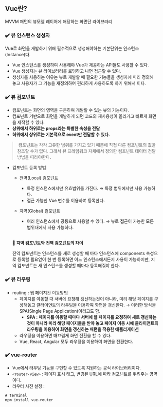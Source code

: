 ## Vue란?

MVVM 패턴의 뷰모델 레이어에 해당하는 화면단 라이브러리

### ✔️ 뷰 인스턴스 생성자

Vue로 화면을 개발하기 위해 필수적으로 생성해야하는 기본단위는 인스턴스(Instance)다.

- Vue 인스턴스를 생성하여 사용해야 Vue가 제공하는 API들도 사용할 수 있다.
- Vue 생성자는 뷰 라이브러리를 로딩하고 나면 접근할 수 있다.
- 생성자를 사용하는 이유는 뷰로 개발할 때 필요한 기능들을 생성자에 미리 정의해 놓고 사용자가 그 기능을 재정의하여 편리하게 사용하도록 하기 위해서 이다.

### ✔️ 뷰 컴포넌트

- 컴포넌트는 화면의 영역을 구분하여 개발할 수 있는 뷰의 기능이다.
- 컴포넌트 기반으로 화면을 개발하게 되면 코드의 재사용성이 올라가고 빠르게 화면을 제작할 수 있다.
- **상위에서 하위로는 props라는 특별한 속성을 전달**
- **하위에서 상위로는 기본적으로 event만 전달할 수 있다.**

> 컴포넌트는 각각 고유한 범위를 가지고 있기 때문에 직접 다른 컴포넌트의 값을 참조할 수가 없다. 그래서 뷰 프레임워크 자체에서 정의한 컴포넌트 데이터 전달 방법을 따라야한다.

- 컴포넌트 등록 방법
    - 전역(Local) 컴포넌트
        - 특정 인스턴스에서만 유효범위를 가진다. ⇒ 특정 범위에서만 사용 가능하다.
        - 접근 가능한 Vue 변수를 이용하여 등록한다.
        
    - 지역(Global) 컴포넌트
        - 여러 인스턴스에서 공통으로 사용할 수 있다. ⇒ 뷰로 접근이 가능한 모든 범위내에서 사용 가능하다.
    
    <br> 

    📌 **지역 컴포넌트와 전역 컴포넌트의 차이**
    
    전역 컴포넌트는 인스턴스를 새로 생성할 때 마다 인스턴스에 components 속성으로 등록할 필요없이 한 번 등록하면 어느 인스턴스에서든지 사용이 가능하지만, 지역 컴포넌트는 새 인스턴스를 생성할 때마다 등록해줘야 한다.

### ✔️ 뷰 라우팅

- routing : 웹 페이지간 이동방법
    - 페이지를 이동할 때 서버에 요청해 갱신하는것이 아니라, 미리 해당 페이지를 구성해놓고 클라이언트의 라우팅을 이용하여 화면을 갱신한다. → 이러한 방식을 SPA(Single Page Application)이라고도 함.
        - **SPA : 페이지를 이동할 때마다 서버에 웹 페이지를 요청하여 새로 갱신하는 것이 아니라 미리 해당 페이지들을 받아 놓고 페이지 이동 시에 클라이언트의 라우팅을 이용하여 화면을 갱신하는 패턴을 적용한 애플리케이션**
    - 라우팅을 이용하면 매끄럽게 화면 전환을 할 수 있다.
    - Vue, React, Angular 모두 라우팅을 이용하여 화면을 전환한다.

### ✔️ vue-router

- Vue에서 라우팅 기능을 구현할 수 있도록 지원하는 공식 라이브러리이다.
- `<router-view>` : 페이지 표시 태그, 변경된 URL에 따라 컴포넌트를 뿌려주는 영역이다.
- 라우터 사전 설정 :

```jsx
# terminal
npm install vue-router
```